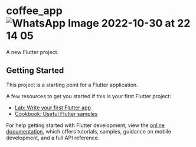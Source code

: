 # coffee_app![WhatsApp Image 2022-10-30 at 22 14 05](https://user-images.githubusercontent.com/99583384/199054090-30c1ea60-c2f8-47b1-91bd-9b3d62ee014d.jpeg)


A new Flutter project.

## Getting Started

This project is a starting point for a Flutter application.

A few resources to get you started if this is your first Flutter project:

- [Lab: Write your first Flutter app](https://docs.flutter.dev/get-started/codelab)
- [Cookbook: Useful Flutter samples](https://docs.flutter.dev/cookbook)

For help getting started with Flutter development, view the
[online documentation](https://docs.flutter.dev/), which offers tutorials,
samples, guidance on mobile development, and a full API reference.
